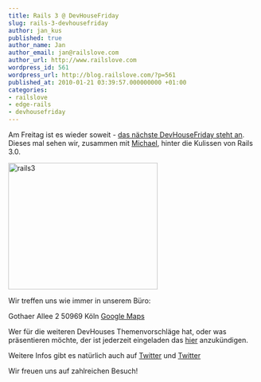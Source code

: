 ```yaml
---
title: Rails 3 @ DevHouseFriday
slug: rails-3-devhousefriday
author: jan_kus
published: true
author_name: Jan
author_email: jan@railslove.com
author_url: http://www.railslove.com
wordpress_id: 561
wordpress_url: http://blog.railslove.com/?p=561
published_at: 2010-01-21 03:39:57.000000000 +01:00
categories:
- railslove
- edge-rails
- devhousefriday
---
```

Am Freitag ist es wieder soweit - <a href="http://devhouse.railslove.com/events/2">das nächste DevHouseFriday steht an</a>. Dieses mal sehen wir, zusammen mit <a href="http://twitter.com/bumi">Michael</a>, hinter die Kulissen von Rails 3.0.

<img src="http://blog.railslove.com/wp-content/uploads/2010/01/rails3-300x254.png" alt="rails3" title="rails3" width="300" height="254" class="alignleft size-medium wp-image-560" />

Wir treffen uns wie immer in unserem Büro:

Gothaer Allee 2 
50969 Köln
<a href="http://maps.google.com/maps?f=q&source=s_q&hl=en&geocode=&q=Railslove&sll=50.959934,6.949285&sspn=0.00988,0.027959&ie=UTF8&z=13&iwloc=A">Google Maps</a>

Wer für die weiteren DevHouses Themenvorschläge hat, oder was präsentieren möchte, der ist jederzeit eingeladen das <a href="http://devhouse.railslove.com/">hier</a> anzukündigen.

Weitere Infos gibt es natürlich auch auf <a href="twitter.com/devhousefriday">Twitter</a> und <a href="http://twitter.com/railslove">Twitter</a>

Wir freuen uns auf zahlreichen Besuch!
